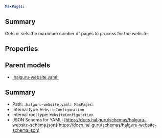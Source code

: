 <!--
title: MaxPages
version: 1.0.0+985fa281609b0afa8cea033581aabacb4efd2baa
generated: true
date: 2025-04-03T18:22:30Z
node: This file is generated by the command-line program: `halguru manual --generate-docs`
-->


```yaml
MaxPages:
```

## Summary

Gets or sets the maximum number of pages to process for the website.

## Properties


## Parent models

* [.halguru-website.yaml:]((website).md)
## Summary

* Path: `.halguru-website.yaml: MaxPages:`
* Internal type: `WebsiteConfiguration`
* Internal root type: `WebsiteConfiguration`
* JSON Schema for YAML: [https://docs.hal.guru/schemas/halguru-website-schema.json](https://docs.hal.guru/schemas/halguru-website-schema.json)
